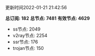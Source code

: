 更新时间2022-01-21 21:42:56

**总订阅: 182**
**总节点: 7481**
**有效节点: 4629**
- ss节点: 2049
- v2ray节点: 2254
- ssr节点: 176
- trojan节点: 150
